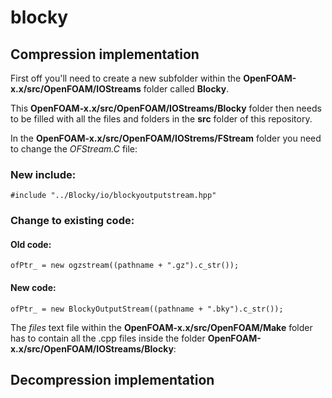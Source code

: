 # blocky


## Compression implementation

First off you'll need to create a new subfolder within the **OpenFOAM-x.x/src/OpenFOAM/IOStreams** folder called **Blocky**.

This **OpenFOAM-x.x/src/OpenFOAM/IOStreams/Blocky** folder then needs to be filled with all the files and folders in the **src** folder of this repository.

In the **OpenFOAM-x.x/src/OpenFOAM/IOStrems/FStream** folder you need to change the *OFStream.C* file:
### New include:
`#include "../Blocky/io/blockyoutputstream.hpp"`
### Change to existing code:
#### Old code:
`ofPtr_ = new ogzstream((pathname + ".gz").c_str());`
#### New code:
`ofPtr_ = new BlockyOutputStream((pathname + ".bky").c_str());`

The *files* text file within the **OpenFOAM-x.x/src/OpenFOAM/Make** folder has to contain all the .cpp files inside the folder **OpenFOAM-x.x/src/OpenFOAM/IOStreams/Blocky**:



## Decompression implementation
